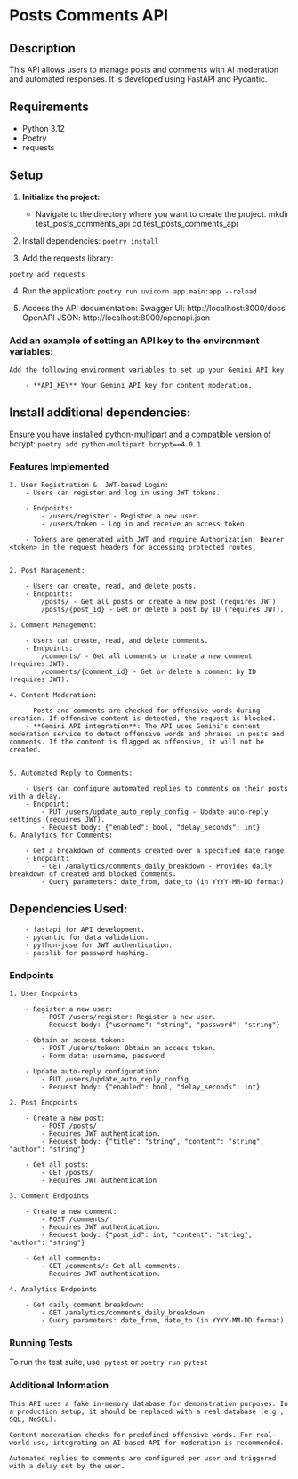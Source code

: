 # Posts Comments API

## Description
This API allows users to manage posts and comments with AI moderation and automated responses. It is developed using FastAPI and Pydantic.

## Requirements
- Python 3.12
- Poetry
- requests

## Setup
1. **Initialize the project:**
   - Navigate to the directory where you want to create the project.
   mkdir test_posts_comments_api
   cd test_posts_comments_api

2. Install dependencies:
```poetry install```

3. Add the requests library:

```poetry add requests```

4. Run the application:
```poetry run uvicorn app.main:app --reload```

5. Access the API documentation:
    Swagger UI: http://localhost:8000/docs
    OpenAPI JSON: http://localhost:8000/openapi.json

### Add an example of setting an API key to the environment variables:

    Add the following environment variables to set up your Gemini API key

        - **API_KEY** Your Gemini API key for content moderation.

## Install additional dependencies: 
Ensure you have installed python-multipart and a compatible version of bcrypt:
```poetry add python-multipart bcrypt==4.0.1```

### Features Implemented
    1. User Registration &  JWT-based Login:
        - Users can register and log in using JWT tokens.

        - Endpoints:
            - /users/register - Register a new user.
            - /users/token - Log in and receive an access token.

        - Tokens are generated with JWT and require Authorization: Bearer <token> in the request headers for accessing protected routes.


    2. Post Management:

        - Users can create, read, and delete posts.
        - Endpoints:
            /posts/ - Get all posts or create a new post (requires JWT).
            /posts/{post_id} - Get or delete a post by ID (requires JWT).

    3. Comment Management:

        - Users can create, read, and delete comments.
        - Endpoints:
            /comments/ - Get all comments or create a new comment (requires JWT).
            /comments/{comment_id} - Get or delete a comment by ID (requires JWT).
    
    4. Content Moderation:

        - Posts and comments are checked for offensive words during creation. If offensive content is detected, the request is blocked.
        - **Gemini API integration**: The API uses Gemini's content moderation service to detect offensive words and phrases in posts and comments. If the content is flagged as offensive, it will not be created.


    5. Automated Reply to Comments:

        - Users can configure automated replies to comments on their posts with a delay.
        - Endpoint:
            - PUT /users/update_auto_reply_config - Update auto-reply settings (requires JWT).
            - Request body: {"enabled": bool, "delay_seconds": int}
    6. Analytics for Comments:

        - Get a breakdown of comments created over a specified date range.
        - Endpoint:
            - GET /analytics/comments_daily_breakdown - Provides daily breakdown of created and blocked comments.
            - Query parameters: date_from, date_to (in YYYY-MM-DD format).


## Dependencies Used:

        - fastapi for API development.
        - pydantic for data validation.
        - python-jose for JWT authentication.
        - passlib for password hashing.


### Endpoints
    1. User Endpoints

        - Register a new user:
            - POST /users/register: Register a new user.
            - Request body: {"username": "string", "password": "string"}

        - Obtain an access token:
            - POST /users/token: Obtain an access token.
            - Form data: username, password

        - Update auto-reply configuration:
            - PUT /users/update_auto_reply_config
            - Request body: {"enabled": bool, "delay_seconds": int}

    2. Post Endpoints

        - Create a new post:
            - POST /posts/
            - Requires JWT authentication.
            - Request body: {"title": "string", "content": "string", "author": "string"}

        - Get all posts:
            - GET /posts/
            - Requires JWT authentication

    3. Comment Endpoints

        - Create a new comment:
            - POST /comments/
            - Requires JWT authentication.
            - Request body: {"post_id": int, "content": "string", "author": "string"}

        - Get all comments:
            - GET /comments/: Get all comments.
            - Requires JWT authentication.

    4. Analytics Endpoints

        - Get daily comment breakdown:
            - GET /analytics/comments_daily_breakdown
            - Query parameters: date_from, date_to (in YYYY-MM-DD format).

### Running Tests
To run the test suite, use:
```pytest``` or ```poetry run pytest```

### Additional Information
    This API uses a fake in-memory database for demonstration purposes. In a production setup, it should be replaced with a real database (e.g., SQL, NoSQL).
    
    Content moderation checks for predefined offensive words. For real-world use, integrating an AI-based API for moderation is recommended.
    
    Automated replies to comments are configured per user and triggered with a delay set by the user.